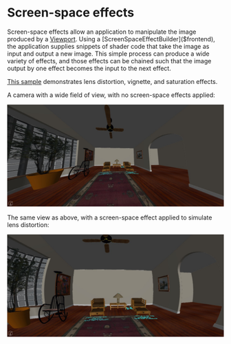 # Screen-space effects

Screen-space effects allow an application to manipulate the image produced by a [Viewport]($frontend). Using a [ScreenSpaceEffectBuilder]($frontend), the application supplies snippets of shader code that take the image as input and output a new image. This simple process can produce a wide variety of effects, and those effects can be chained such that the image output by one effect becomes the input to the next effect.

[This sample](https://www.itwinjs.org/sandboxes/iTwinPlatform/Screen-space%20Effects/) demonstrates lens distortion, vignette, and saturation effects.

A camera with a wide field of view, with no screen-space effects applied:

![Wide FOV](../../changehistory/assets/wide-fov-no-distortion.jpg)

The same view as above, with a screen-space effect applied to simulate lens distortion:

![Lens distortion](../../changehistory/assets/wide-fov-distortion.jpg)
